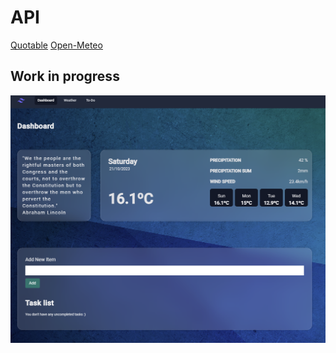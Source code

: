 # API

[Quotable](https://github.com/lukePeavey/quotable)
[Open-Meteo](https://open-meteo.com/)

## Work in progress

![App Screenshot](https://github.com/Gosia-Ras/personal-dashboard/blob/main/src/assets/Screenshot%202023-10-21%20134146.png)
